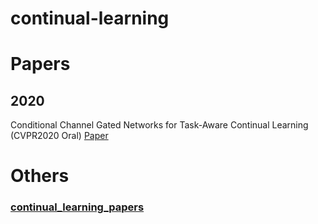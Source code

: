 # continual-learning

# Papers

## 2020

Conditional Channel Gated Networks for Task-Aware Continual Learning (CVPR2020 Oral)  [Paper](https://arxiv.org/abs/2004.00070)

# Others

### [continual_learning_papers](https://github.com/optimass/continual_learning_papers)
